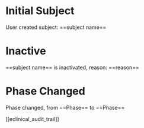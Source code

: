 # Initial Subject

User created subject: ==subject name==

# Inactive 

==subject name== is inactivated, reason: ==reason==


# Phase Changed

Phase changed, from ==Phase== to ==Phase==


[[eclinical_audit_trail]]